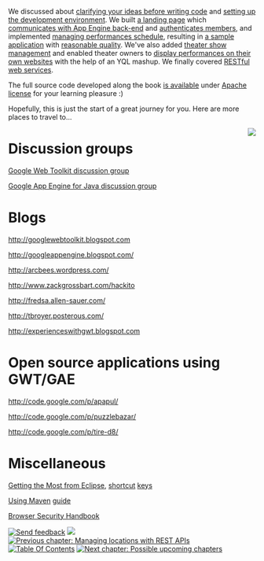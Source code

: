 We discussed about [clarifying your ideas before writing code](SoYouHaveAnIdea.md) and [setting up the development environment](GettingStarted.md). We built [a landing page](BuildingLandingPage.md) which [communicates with App Engine back-end](ClientServer.md) and [authenticates members](Authentication.md), and implemented [managing performances schedule](ManagingPerformances.md), resulting in [a sample application](http://cultureshows.appspot.com/) with [reasonable quality](QualityAssurance.md). We've also added [theater show management](ManagingShows.md) and enabled theater owners to [display performances on their own websites](ExposingData.md) with the help of an YQL mashup. We finally covered [RESTful web services](ManagingLocations.md).

The full source code developed along the book [is available](http://code.google.com/p/gwt-gae-book/source/checkout) under [Apache license](http://www.apache.org/foundation/licence-FAQ.html#WhatDoesItMEAN) for your learning pleasure :)

Hopefully, this is just the start of a great journey for you. Here are more places to travel to...





<img src='http://gwt-gae-book.googlecode.com/svn/wiki/images/air_travel.jpg' align='right' border='0' />

# Discussion groups #

[Google Web Toolkit discussion group](http://groups.google.com/group/Google-Web-Toolkit)

[Google App Engine for Java discussion group](http://groups.google.com/group/google-appengine-java/topics)

# Blogs #
http://googlewebtoolkit.blogspot.com

http://googleappengine.blogspot.com/

http://arcbees.wordpress.com/

http://www.zackgrossbart.com/hackito

http://fredsa.allen-sauer.com/

http://tbroyer.posterous.com/

http://experienceswithgwt.blogspot.com

# Open source applications using GWT/GAE #
http://code.google.com/p/apapul/

http://code.google.com/p/puzzlebazar/

http://code.google.com/p/tire-d8/


# Miscellaneous #

[Getting the Most from Eclipse](http://www.google.com/notebook/public/17393756076936429562/BDUsxIgoQmJbCk7ch), [shortcut](http://eclipse.dzone.com/news/effective-eclipse-shortcut-key) [keys](http://rayfd.wordpress.com/2007/05/20/10-eclipse-navigation-shortcuts-every-java-programmer-should-know/)

[Using Maven](http://groups.google.com/group/gwt-platform/browse_thread/thread/ba03018b92c53c69/a786c1494ac7fafe#a786c1494ac7fafe) [guide](http://googlewebtoolkit.blogspot.com/2010/08/how-to-use-google-plugin-for-eclipse.html)

[Browser Security Handbook](http://code.google.com/p/browsersec/)

<a href='Hidden comment: NAV_START'></a>
<a href='http://code.google.com/p/gwt-gae-book/issues/entry'><img src='http://gwt-gae-book.googlecode.com/svn/wiki/assets/envelope.png' border='0' title='Send feedback' /></a>
<img src='http://gwt-gae-book.googlecode.com/svn/wiki/assets/spacer.png' border='0' />
<a href='http://code.google.com/p/gwt-gae-book/wiki/ManagingLocations'><img src='http://gwt-gae-book.googlecode.com/svn/wiki/assets/prev.png' border='0' title='Previous chapter: Managing locations with REST APIs' /></a>
<a href='http://code.google.com/p/gwt-gae-book/wiki/TableOfContents'><img src='http://gwt-gae-book.googlecode.com/svn/wiki/assets/contents.png' border='0' title='Table Of Contents' /></a>
<a href='http://code.google.com/p/gwt-gae-book/wiki/TODO'><img src='http://gwt-gae-book.googlecode.com/svn/wiki/assets/next.png' border='0' title='Next chapter: Possible upcoming chapters' /></a>
<a href='Hidden comment: NAV_END'></a>
